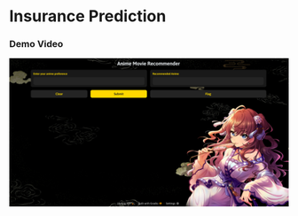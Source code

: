 ﻿# Insurance Prediction


### Demo Video

[![Watch the demo video](image.png)](https://www.youtube.com/watch?v=QB4PUldwmuY)
